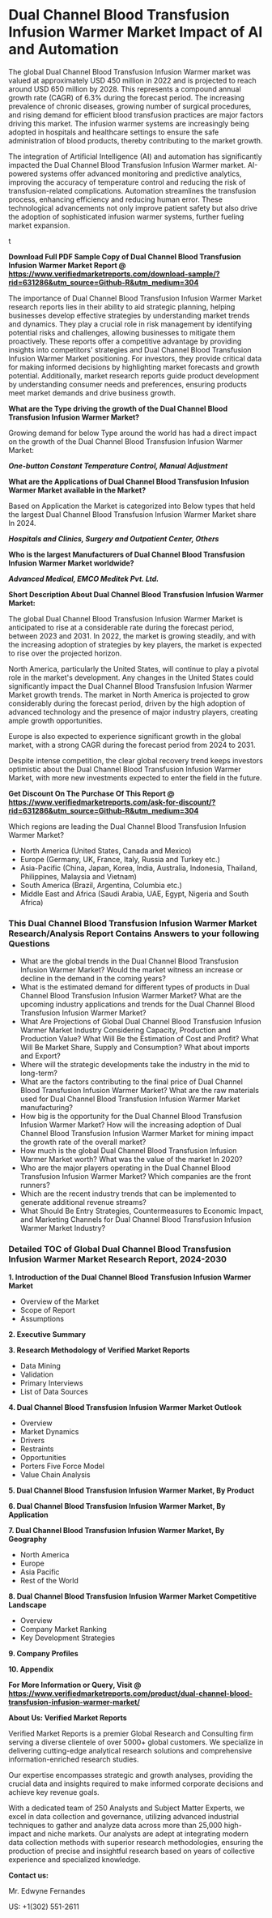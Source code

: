 <meta name="title" content="Global Dual Channel Blood Transfusion Infusion Warmer Market Impact of AI and Automation"><meta name="description" content="The global Dual Channel Blood Transfusion Infusion Warmer market was valued at approximately USD 450 million in 2022 and is projected to reach around USD 650 million b"><meta name="title" content="Dual Channel Blood Transfusion Infusion Warmer Market Size, Share, Scope, Trends, Growth, Opportunities, Analysis, Forecast"><h1>Dual Channel Blood Transfusion Infusion Warmer Market Impact of AI and Automation</h1><p>The global Dual Channel Blood Transfusion Infusion Warmer market was valued at approximately USD 450 million in 2022 and is projected to reach around USD 650 million by 2028. This represents a compound annual growth rate (CAGR) of 6.3% during the forecast period. The increasing prevalence of chronic diseases, growing number of surgical procedures, and rising demand for efficient blood transfusion practices are major factors driving this market. The infusion warmer systems are increasingly being adopted in hospitals and healthcare settings to ensure the safe administration of blood products, thereby contributing to the market growth.</p><p>The integration of Artificial Intelligence (AI) and automation has significantly impacted the Dual Channel Blood Transfusion Infusion Warmer market. AI-powered systems offer advanced monitoring and predictive analytics, improving the accuracy of temperature control and reducing the risk of transfusion-related complications. Automation streamlines the transfusion process, enhancing efficiency and reducing human error. These technological advancements not only improve patient safety but also drive the adoption of sophisticated infusion warmer systems, further fueling market expansion.</p>t</p><p id="" class=""><strong>Download Full PDF Sample Copy of Dual Channel Blood Transfusion Infusion Warmer Market Report @ <a href="https://www.verifiedmarketreports.com/download-sample/?rid=631286&utm_source=Github-R&utm_medium=304" target="_blank">https://www.verifiedmarketreports.com/download-sample/?rid=631286&utm_source=Github-R&utm_medium=304</a></strong></p><p>The importance of&nbsp;Dual Channel Blood Transfusion Infusion Warmer Market research reports lies in their ability to aid strategic planning, helping businesses develop effective strategies by understanding market trends and dynamics. They play a crucial role in risk management by identifying potential risks and challenges, allowing businesses to mitigate them proactively. These reports offer a competitive advantage by providing insights into competitors' strategies and Dual Channel Blood Transfusion Infusion Warmer Market positioning. For investors, they provide critical data for making informed decisions by highlighting market forecasts and growth potential. Additionally, market research reports guide product development by understanding consumer needs and preferences, ensuring products meet market demands and drive business growth.</p><p><strong>What are the&nbsp;Type driving the growth of the Dual Channel Blood Transfusion Infusion Warmer Market?</strong></p><p id="" class="">Growing demand for below Type around the world has had a direct impact on the growth of the Dual Channel Blood Transfusion Infusion Warmer Market:</p><em><strong>One-button Constant Temperature Control, Manual Adjustment</strong></em></p><strong>What are the&nbsp;Applications&nbsp;of Dual Channel Blood Transfusion Infusion Warmer Market available in the Market?</strong></p><p id="" class="">Based on Application the Market is categorized into Below types that held the largest Dual Channel Blood Transfusion Infusion Warmer Market share In 2024.</p><em><strong>Hospitals and Clinics, Surgery and Outpatient Center, Others</strong></em></p><strong>Who is the largest Manufacturers of Dual Channel Blood Transfusion Infusion Warmer Market worldwide?</strong></p><p><em><strong>Advanced Medical, EMCO Meditek Pvt. Ltd.</strong></em></p><p id="" class=""><strong>Short Description About Dual Channel Blood Transfusion Infusion Warmer Market:</strong></p><p>The global Dual Channel Blood Transfusion Infusion Warmer Market is anticipated to rise at a considerable rate during the forecast period, between 2023 and 2031. In 2022, the market is growing steadily, and with the increasing adoption of strategies by key players, the market is expected to rise over the projected horizon.</p><p>North America, particularly the United States, will continue to play a pivotal role in the market's development. Any changes in the United States could significantly impact the Dual Channel Blood Transfusion Infusion Warmer Market growth trends. The market in North America is projected to grow considerably during the forecast period, driven by the high adoption of advanced technology and the presence of major industry players, creating ample growth opportunities.</p><p>Europe is also expected to experience significant growth in the global market, with a strong CAGR during the forecast period from 2024 to 2031.</p><p>Despite intense competition, the clear global recovery trend keeps investors optimistic about the Dual Channel Blood Transfusion Infusion Warmer Market, with more new investments expected to enter the field in the future.</p><p id="" class=""><strong>Get Discount On The Purchase Of This Report @ <a href="https://www.verifiedmarketreports.com/ask-for-discount/?rid=631286&utm_source=Github-R&utm_medium=304" target="_blank">https://www.verifiedmarketreports.com/ask-for-discount/?rid=631286&utm_source=Github-R&utm_medium=304</a></strong></p>Which regions are leading the Dual Channel Blood Transfusion Infusion Warmer Market?</p><ul><li>North America (United States, Canada and Mexico)</li><li>Europe (Germany, UK, France, Italy, Russia and Turkey etc.)</li><li>Asia-Pacific (China, Japan, Korea, India, Australia, Indonesia, Thailand, Philippines, Malaysia and Vietnam)</li><li>South America (Brazil, Argentina, Columbia etc.)</li><li>Middle East and Africa (Saudi Arabia, UAE, Egypt, Nigeria and South Africa)</li></ul><h3 id="" class="">This Dual Channel Blood Transfusion Infusion Warmer Market Research/Analysis Report Contains Answers to your following Questions</h3><ul><li>What are the global trends in the Dual Channel Blood Transfusion Infusion Warmer Market? Would the market witness an increase or decline in the demand in the coming years?</li><li>What is the estimated demand for different types of products in Dual Channel Blood Transfusion Infusion Warmer Market? What are the upcoming industry applications and trends for the Dual Channel Blood Transfusion Infusion Warmer Market?</li><li>What Are Projections of Global Dual Channel Blood Transfusion Infusion Warmer Market Industry Considering Capacity, Production and Production Value? What Will Be the Estimation of Cost and Profit? What Will Be Market Share, Supply and Consumption? What about imports and Export?</li><li>Where will the strategic developments take the industry in the mid to long-term?</li><li>What are the factors contributing to the final price of Dual Channel Blood Transfusion Infusion Warmer Market? What are the raw materials used for Dual Channel Blood Transfusion Infusion Warmer Market manufacturing?</li><li>How big is the opportunity for the Dual Channel Blood Transfusion Infusion Warmer Market? How will the increasing adoption of Dual Channel Blood Transfusion Infusion Warmer Market for mining impact the growth rate of the overall market?</li><li>How much is the global Dual Channel Blood Transfusion Infusion Warmer Market worth? What was the value of the market In 2020?</li><li>Who are the major players operating in the Dual Channel Blood Transfusion Infusion Warmer Market? Which companies are the front runners?</li><li>Which are the recent industry trends that can be implemented to generate additional revenue streams?</li><li>What Should Be Entry Strategies, Countermeasures to Economic Impact, and Marketing Channels for Dual Channel Blood Transfusion Infusion Warmer Market Industry?</li></ul><h3 id="" class="">Detailed TOC of Global Dual Channel Blood Transfusion Infusion Warmer Market Research Report, 2024-2030</h3><p id="" class=""><strong>1. Introduction of the Dual Channel Blood Transfusion Infusion Warmer Market</strong></p><ul><li>Overview of the Market</li><li>Scope of Report</li><li>Assumptions</li></ul><p id="" class=""><strong>2. Executive Summary</strong></p><p id="" class=""><strong>3. Research Methodology of Verified Market Reports</strong></p><ul><li>Data Mining</li><li>Validation</li><li>Primary Interviews</li><li>List of Data Sources</li></ul><p id="" class=""><strong>4. Dual Channel Blood Transfusion Infusion Warmer Market Outlook</strong></p><ul><li>Overview</li><li>Market Dynamics</li><li>Drivers</li><li>Restraints</li><li>Opportunities</li><li>Porters Five Force Model</li><li>Value Chain Analysis</li></ul><p id="" class=""><strong>5. Dual Channel Blood Transfusion Infusion Warmer Market, By Product</strong></p><p id="" class=""><strong>6. Dual Channel Blood Transfusion Infusion Warmer Market, By Application</strong></p><p id="" class=""><strong>7. Dual Channel Blood Transfusion Infusion Warmer Market, By Geography</strong></p><ul><li>North America</li><li>Europe</li><li>Asia Pacific</li><li>Rest of the World</li></ul><p id="" class=""><strong>8. Dual Channel Blood Transfusion Infusion Warmer Market Competitive Landscape</strong></p><ul><li>Overview</li><li>Company Market Ranking</li><li>Key Development Strategies</li></ul><p id="" class=""><strong>9. Company Profiles</strong></p><p id="" class=""><strong>10. Appendix</strong></p><p id="" class=""><strong>For More Information or Query, Visit @ <a href="https://www.verifiedmarketreports.com/product/dual-channel-blood-transfusion-infusion-warmer-market/" target="_blank">https://www.verifiedmarketreports.com/product/dual-channel-blood-transfusion-infusion-warmer-market/</a></strong></p><p id="" class=""><strong>About Us: Verified Market Reports</strong></p><p id="" class="">Verified Market Reports is a premier Global Research and Consulting firm serving a diverse clientele of over 5000+ global customers. We specialize in delivering cutting-edge analytical research solutions and comprehensive information-enriched research studies.</p><p id="" class="">Our expertise encompasses strategic and growth analyses, providing the crucial data and insights required to make informed corporate decisions and achieve key revenue goals.</p><p id="" class="">With a dedicated team of 250 Analysts and Subject Matter Experts, we excel in data collection and governance, utilizing advanced industrial techniques to gather and analyze data across more than 25,000 high-impact and niche markets. Our analysts are adept at integrating modern data collection methods with superior research methodologies, ensuring the production of precise and insightful research based on years of collective experience and specialized knowledge.</p><p id="" class=""><strong>Contact us:</strong></p><p id="" class="">Mr. Edwyne Fernandes</p><p id="" class="">US: +1(302) 551-2611</p>